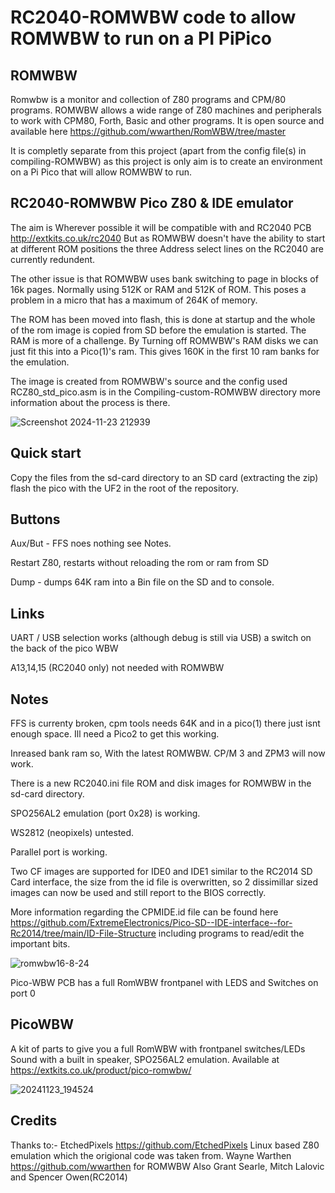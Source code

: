 # RC2040-ROMWBW code to allow ROMWBW to run on a PI PiPico 

## ROMWBW
Romwbw is a monitor and collection of Z80 programs and CPM/80 programs. ROMWBW allows a wide range of Z80 machines and peripherals to work with CPM80, Forth, Basic and other programs. 
It is open source and available here https://github.com/wwarthen/RomWBW/tree/master 

It is completly separate from this project (apart from the config file(s) in compiling-ROMWBW) as this project is only aim is to create an environment on a Pi Pico that will allow ROMWBW to run. 

## RC2040-ROMWBW Pico Z80 & IDE emulator
The aim is Wherever possible it will be compatible with and RC2040 PCB http://extkits.co.uk/rc2040
But as ROMWBW doesn't have the ability to start at different ROM positions the three Address select lines on the RC2040 are currently redundent.

The other issue is that ROMWBW uses bank switching to page in blocks of 16k pages. Normally using 512K or RAM and 512K of ROM. This poses a problem in a micro that has a maximum of 264K of memory. 

The ROM has been moved into flash, this is done at startup and the whole of the rom image is copied from SD before the emulation is started. 
The RAM is more of a challenge. By Turning off ROMWBW's RAM disks we can just fit this into a Pico(1)'s ram. This gives 160K in the first 10 ram banks for the emulation.

The image is created from ROMWBW's source and the config used RCZ80_std_pico.asm is in the Compiling-custom-ROMWBW directory
more information about the process is there.

![Screenshot 2024-11-23 212939](https://github.com/user-attachments/assets/90fe8368-67ae-4220-b8b3-bf5141625553)

## Quick start
Copy the files from the sd-card directory to an SD card (extracting the zip)
flash the pico with the UF2 in the root of the repository. 


## Buttons

Aux/But - FFS noes nothing see Notes.

Restart Z80, restarts without reloading the rom or ram from SD

Dump - dumps 64K ram into a Bin file on the SD and to console.

## Links 
UART / USB selection works (although debug is still via USB) a switch on the back of the pico WBW

A13,14,15 (RC2040 only) not needed with ROMWBW

## Notes
FFS is currenty broken, cpm tools needs 64K and in a pico(1) there just isnt enough space. Ill need a Pico2 to get this working.

Inreased bank ram so, With the latest ROMWBW. CP/M 3 and ZPM3 will now work.

There is a new RC2040.ini file ROM and disk images for ROMWBW in the sd-card directory.

SPO256AL2 emulation (port 0x28) is working. 

WS2812 (neopixels) untested.

Parallel port is working.

Two CF images are supported for IDE0 and IDE1 similar to the RC2014 SD Card interface, the size from the id file is overwritten, so 2 dissimillar sized images can now be used and still report to the BIOS correctly.

More information regarding the CPMIDE.id file can be found here https://github.com/ExtremeElectronics/Pico-SD--IDE-interface--for-Rc2014/tree/main/ID-File-Structure including programs to read/edit the important bits.

![romwbw16-8-24](https://github.com/user-attachments/assets/60d47d1b-ad1c-487d-b0ce-a513a7ee87ff)

Pico-WBW PCB has a full RomWBW frontpanel with LEDS and Switches on port 0

## PicoWBW
A kit of parts to give you a full RomWBW with frontpanel switches/LEDs Sound with a built in speaker, SPO256AL2 emulation. Available at https://extkits.co.uk/product/pico-romwbw/

![20241123_194524](https://github.com/user-attachments/assets/9bb83998-a8b4-4b08-9177-76e0209d4d85)



## Credits
Thanks to:-
EtchedPixels https://github.com/EtchedPixels Linux based Z80 emulation which the origional code was taken from.
Wayne Warthen https://github.com/wwarthen  for ROMWBW
Also
Grant Searle, Mitch Lalovic and Spencer Owen(RC2014)



